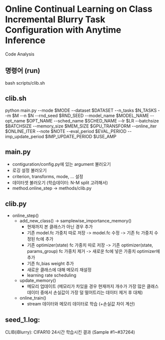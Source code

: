 # Online Continual Learning on Class Incremental Blurry Task Configuration with Anytime Inference
Code Analysis

## 명령어 (run)
bash scripts/clib.sh

## clib.sh
python main.py --mode $MODE --dataset $DATASET --n_tasks $N_TASKS --m $M --n $N --rnd_seed $RND_SEED --model_name $MODEL_NAME --opt_name $OPT_NAME --sched_name $SCHED_NAME --lr $LR --batchsize $BATCHSIZE --memory_size $MEM_SIZE $GPU_TRANSFORM --online_iter $ONLINE_ITER --note $NOTE --eval_period $EVAL_PERIOD --imp_update_period $IMP_UPDATE_PERIOD $USE_AMP

## main.py
* contiguration/config.py에 있는 argument 불러오기
* 로깅 설정 불러오기
* criterion, transforms, mode, ... 설정
* 데이터셋 불러오기 (학습데이터: N-M split 고려해서)
* method.online_step -> methods/clib.py

## clib.py
* online_step()
    * add_new_class() -> samplewise_importance_memory()
        * 현재까지 본 클래스가 아닌 경우 추가
        * 기존 model.fc 가중치 따로 저장 -> model.fc 수정 -> 기존 fc 가중치 수정된 fc에 추가
        * 기존 optimizer(state) fc 가중치 따로 저장 -> 기존 optimizer(state, params_group) fc 가중치 제거 -> 새로운 fc에 넣은 가중치 optimizer에 추가
        * 기존 fc,bias weight 추가
        * 새로운 클래스에 대해 메모리 재설정
        * learning rate scheduling
    * update_memory()
        * 메모리 업데이트 (메모리가 차있을 경우 현재까지 개수가 가장 많은 클래스 데이터 중에서 손실값이 가장 덜 떨어트리는 데이터 제거 후 대체)
    * online_train()
        * stream 데이터와 메모리 데이터로 학습 (+손실값 차이 계산)

## seed_1.log:
CLIB(iBlurry): CIFAR10 24시간 학습시킨 결과 (Sample #1~#37264)

